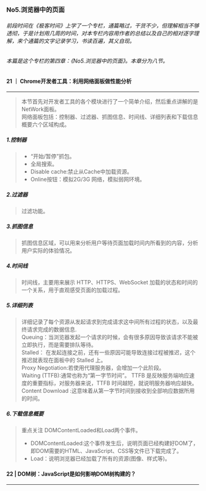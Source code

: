 ### No5.浏览器中的页面

###### 前段时间在《极客时间》上学了一个专栏，通篇略过，干货不少，但理解相当不够透彻，于是计划用几周的时间，对本专栏内容用作者的总结以及自己的相对逐字理解，来个通篇的文字记录学习，书读百遍，其义自现。  

###### 本篇是这个专栏的第四章：《No5.浏览器中的页面》。本章分为八节。
<!--more-->

#### 21 ｜ Chrome开发者工具：利用网络面板做性能分析
---
> 本节首先对开发者工具的各个模块进行了一个简单介绍，然后重点讲解的是NetWork面板。   
> 网络面板包括：控制器、过滤器、抓图信息、时间线、详细列表和下载信息概要六个区域构成。    

##### 1.控制器 
> + “开始/暂停”抓包。   
> + 全局搜索。    
> + Disable cache:禁止从Cache中加载资源。
> + Online按钮：模拟2G/3G 网络，模拟弱网环境。  
##### 2.过滤器
> 过滤功能。 
##### 3.抓图信息
> 抓图信息区域，可以用来分析用户等待页面加载时间内所看到的内容，分析用户实际的体验情况。    
##### 4.时间线
> 时间线，主要用来展示 HTTP、HTTPS、WebSocket 加载的状态和时间的一个关系，用于直观感受页面的加载过程。  
##### 5.详细列表    
> 详细记录了每个资源从发起请求到完成请求这中间所有过程的状态，以及最终请求完成的数据信息.   
> Queuing：当浏览器发起一个请求的时候，会有很多原因导致该请求不能被立即执行，而是需要排队等待。  
> Stalled： 在发起连接之前，还有一些原因可能导致连接过程被推迟，这个推迟就表现在面板中的 Stalled 上。   
> Proxy Negotiation:若使用代理服务器，会增加一个此阶段。    
> Waiting (TTFB):通常也称为“第一字节时间”。 TTFB 是反映服务端响应速度的重要指标，对服务器来说，TTFB 时间越短，就说明服务器响应越快。    
> Content Download :这意味着从第一字节时间到接收到全部响应数据所用的时间。  
##### 6.下载信息概要    
> 重点关注 DOMContentLoaded和Load两个事件。 
> + DOMContentLoaded:这个事件发生后，说明页面已经构建好DOM了，即DOM需要的HTML、JavaScript、CSS等文件已下载完成了。  
> + Load：说明浏览器已经加载了所有的资源(图像、样式等)。    

#### 22 | DOM树：JavaScript是如何影响DOM树构建的？
---



